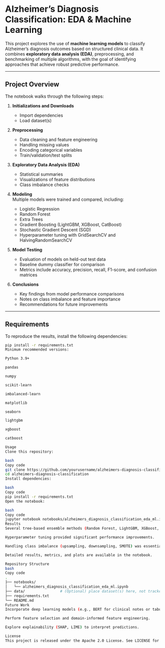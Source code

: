 # Alzheimer’s Diagnosis Classification: EDA & Machine Learning

This project explores the use of **machine learning models** to classify Alzheimer’s diagnosis outcomes based on structured clinical data. It combines **exploratory data analysis (EDA)**, preprocessing, and benchmarking of multiple algorithms, with the goal of identifying approaches that achieve robust predictive performance.

---

## Project Overview
The notebook walks through the following steps:

1. **Initializations and Downloads**  
   - Import dependencies  
   - Load dataset(s)  

2. **Preprocessing**  
   - Data cleaning and feature engineering  
   - Handling missing values  
   - Encoding categorical variables  
   - Train/validation/test splits  

3. **Exploratory Data Analysis (EDA)**  
   - Statistical summaries  
   - Visualizations of feature distributions  
   - Class imbalance checks  

4. **Modeling**  
   Multiple models were trained and compared, including:  
   - Logistic Regression  
   - Random Forest  
   - Extra Trees  
   - Gradient Boosting (LightGBM, XGBoost, CatBoost)  
   - Stochastic Gradient Descent (SGD)  
   - Hyperparameter tuning with GridSearchCV and HalvingRandomSearchCV  

5. **Model Testing**  
   - Evaluation of models on held-out test data  
   - Baseline dummy classifier for comparison  
   - Metrics include accuracy, precision, recall, F1-score, and confusion matrices  

6. **Conclusions**  
   - Key findings from model performance comparisons  
   - Notes on class imbalance and feature importance  
   - Recommendations for future improvements  

---

## Requirements
To reproduce the results, install the following dependencies:

```bash
pip install -r requirements.txt
Minimum recommended versions:

Python 3.9+

pandas

numpy

scikit-learn

imbalanced-learn

matplotlib

seaborn

lightgbm

xgboost

catboost

Usage
Clone this repository:

bash
Copy code
git clone https://github.com/yourusername/alzheimers-diagnosis-classification.git
cd alzheimers-diagnosis-classification
Install dependencies:

bash
Copy code
pip install -r requirements.txt
Open the notebook:

bash
Copy code
jupyter notebook notebooks/alzheimers_diagnosis_classification_eda_ml.ipynb
Results
Several tree-based ensemble methods (Random Forest, LightGBM, XGBoost, CatBoost) outperformed linear models.

Hyperparameter tuning provided significant performance improvements.

Handling class imbalance (upsampling, downsampling, SMOTE) was essential to improve recall for minority classes.

Detailed results, metrics, and plots are available in the notebook.

Repository Structure
bash
Copy code
.
├── notebooks/
│   └── alzheimers_diagnosis_classification_eda_ml.ipynb
├── data/                # (Optional) place dataset(s) here, not tracked in repo
├── requirements.txt
└── README.md
Future Work
Incorporate deep learning models (e.g., BERT for clinical notes or tabular transformers).

Perform feature selection and domain-informed feature engineering.

Explore explainability (SHAP, LIME) to interpret predictions.

License
This project is released under the Apache 2.0 License. See LICENSE for details.
